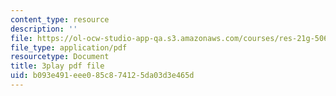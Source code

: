 ```yaml
---
content_type: resource
description: ''
file: https://ol-ocw-studio-app-qa.s3.amazonaws.com/courses/res-21g-506-kanji-learning-any-time-any-place-for-japanese-vi-spring-2021/b093e491eee085c874125da03d3e465d_TdcQPpHF5bo.pdf
file_type: application/pdf
resourcetype: Document
title: 3play pdf file
uid: b093e491-eee0-85c8-7412-5da03d3e465d
---
```


